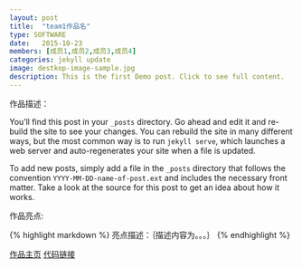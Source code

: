 ```yaml
---
layout: post
title:  "team1作品名"
type: SOFTWARE
date:   2015-10-23
members: [成员1,成员2,成员3,成员4]
categories: jekyll update
image: destkop-image-sample.jpg
description: This is the first Demo post. Click to see full content.
---
```

作品描述：

You’ll find this post in your `_posts` directory. Go ahead and edit it and re-build the site to see your changes. You can rebuild the site in many different ways, but the most common way is to run `jekyll serve`, which launches a web server and auto-regenerates your site when a file is updated.

To add new posts, simply add a file in the `_posts` directory that follows the convention `YYYY-MM-DD-name-of-post.ext` and includes the necessary front matter. Take a look at the source for this post to get an idea about how it works.

作品亮点:

{% highlight markdown %}
亮点描述：｛描述内容为。。。｝
{% endhighlight %}

[作品主页][MainPage] [代码链接][CodeBase]

[CodeBase]: http://jekyllrb.com
[MainPage]: https://github.com/jekyll/jekyll
